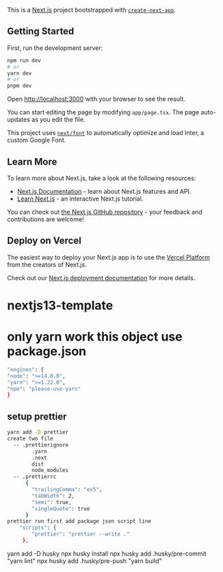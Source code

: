 This is a [Next.js](https://nextjs.org/) project bootstrapped with [`create-next-app`](https://github.com/vercel/next.js/tree/canary/packages/create-next-app).

## Getting Started

First, run the development server:

```bash
npm run dev
# or
yarn dev
# or
pnpm dev
```

Open [http://localhost:3000](http://localhost:3000) with your browser to see the result.

You can start editing the page by modifying `app/page.tsx`. The page auto-updates as you edit the file.

This project uses [`next/font`](https://nextjs.org/docs/basic-features/font-optimization) to automatically optimize and load Inter, a custom Google Font.

## Learn More

To learn more about Next.js, take a look at the following resources:

- [Next.js Documentation](https://nextjs.org/docs) - learn about Next.js features and API.
- [Learn Next.js](https://nextjs.org/learn) - an interactive Next.js tutorial.

You can check out [the Next.js GitHub repository](https://github.com/vercel/next.js/) - your feedback and contributions are welcome!

## Deploy on Vercel

The easiest way to deploy your Next.js app is to use the [Vercel Platform](https://vercel.com/new?utm_medium=default-template&filter=next.js&utm_source=create-next-app&utm_campaign=create-next-app-readme) from the creators of Next.js.

Check out our [Next.js deployment documentation](https://nextjs.org/docs/deployment) for more details.

# nextjs13-template

# only yarn work this object use package.json

```bash
"engines": {
"node": ">=14.0.0",
"yarn": ">=1.22.0",
"npm": "please-use-yarn"
}
```

## setup prettier

```bash
yarn add -D prettier
create two file
  -- .prettierignore
        .yarn
        .next
        dist
        node_modules
  -- .prettierrc
      {
        "trailingComma": "es5",
        "tabWidth": 2,
        "semi": true,
        "singleQuote": true
      }
prettier run first add package json script line
    "scripts": {
        "prettier": "prettier --write ."
     },

```

yarn add -D husky
npx husky install
npx husky add .husky/pre-commit "yarn lint"
npx husky add .husky/pre-push "yarn build"
